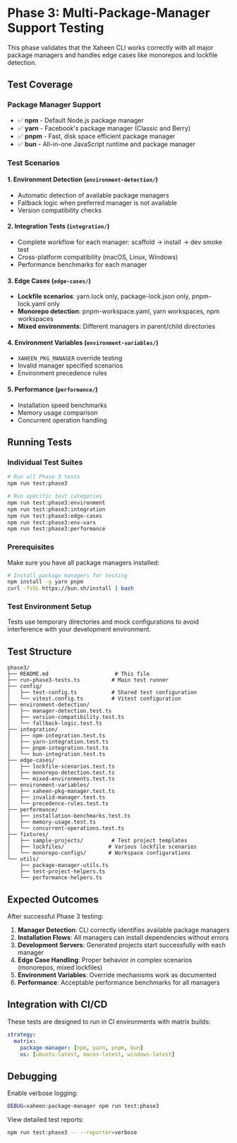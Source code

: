 # Phase 3: Multi-Package-Manager Support Testing

This phase validates that the Xaheen CLI works correctly with all major package managers and handles edge cases like monorepos and lockfile detection.

## Test Coverage

### Package Manager Support
- ✅ **npm** - Default Node.js package manager
- ✅ **yarn** - Facebook's package manager (Classic and Berry)
- ✅ **pnpm** - Fast, disk space efficient package manager
- ✅ **bun** - All-in-one JavaScript runtime and package manager

### Test Scenarios

#### 1. Environment Detection (`environment-detection/`)
- Automatic detection of available package managers
- Fallback logic when preferred manager is not available
- Version compatibility checks

#### 2. Integration Tests (`integration/`)
- Complete workflow for each manager: scaffold → install → dev smoke test
- Cross-platform compatibility (macOS, Linux, Windows)
- Performance benchmarks for each manager

#### 3. Edge Cases (`edge-cases/`)
- **Lockfile scenarios**: yarn.lock only, package-lock.json only, pnpm-lock.yaml only
- **Monorepo detection**: pnpm-workspace.yaml, yarn workspaces, npm workspaces
- **Mixed environments**: Different managers in parent/child directories

#### 4. Environment Variables (`environment-variables/`)
- `XAHEEN_PKG_MANAGER` override testing
- Invalid manager specified scenarios
- Environment precedence rules

#### 5. Performance (`performance/`)
- Installation speed benchmarks
- Memory usage comparison
- Concurrent operation handling

## Running Tests

### Individual Test Suites
```bash
# Run all Phase 3 tests
npm run test:phase3

# Run specific test categories
npm run test:phase3:environment
npm run test:phase3:integration
npm run test:phase3:edge-cases
npm run test:phase3:env-vars
npm run test:phase3:performance
```

### Prerequisites
Make sure you have all package managers installed:
```bash
# Install package managers for testing
npm install -g yarn pnpm
curl -fsSL https://bun.sh/install | bash
```

### Test Environment Setup
Tests use temporary directories and mock configurations to avoid interference with your development environment.

## Test Structure

```
phase3/
├── README.md                     # This file
├── run-phase3-tests.ts          # Main test runner
├── config/
│   ├── test-config.ts           # Shared test configuration
│   └── vitest.config.ts         # Vitest configuration
├── environment-detection/
│   ├── manager-detection.test.ts
│   ├── version-compatibility.test.ts
│   └── fallback-logic.test.ts
├── integration/
│   ├── npm-integration.test.ts
│   ├── yarn-integration.test.ts
│   ├── pnpm-integration.test.ts
│   └── bun-integration.test.ts
├── edge-cases/
│   ├── lockfile-scenarios.test.ts
│   ├── monorepo-detection.test.ts
│   └── mixed-environments.test.ts
├── environment-variables/
│   ├── xaheen-pkg-manager.test.ts
│   ├── invalid-manager.test.ts
│   └── precedence-rules.test.ts
├── performance/
│   ├── installation-benchmarks.test.ts
│   ├── memory-usage.test.ts
│   └── concurrent-operations.test.ts
├── fixtures/
│   ├── sample-projects/         # Test project templates
│   ├── lockfiles/              # Various lockfile scenarios
│   └── monorepo-configs/       # Workspace configurations
└── utils/
    ├── package-manager-utils.ts
    ├── test-project-helpers.ts
    └── performance-helpers.ts
```

## Expected Outcomes

After successful Phase 3 testing:

1. **Manager Detection**: CLI correctly identifies available package managers
2. **Installation Flows**: All managers can install dependencies without errors
3. **Development Servers**: Generated projects start successfully with each manager
4. **Edge Case Handling**: Proper behavior in complex scenarios (monorepos, mixed lockfiles)
5. **Environment Variables**: Override mechanisms work as documented
6. **Performance**: Acceptable performance benchmarks for all managers

## Integration with CI/CD

These tests are designed to run in CI environments with matrix builds:

```yaml
strategy:
  matrix:
    package-manager: [npm, yarn, pnpm, bun]
    os: [ubuntu-latest, macos-latest, windows-latest]
```

## Debugging

Enable verbose logging:
```bash
DEBUG=xaheen:package-manager npm run test:phase3
```

View detailed test reports:
```bash
npm run test:phase3 -- --reporter=verbose
```